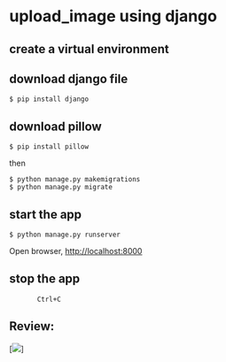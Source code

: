 # upload_image using django

## create a virtual environment

## download django file

```$ pip install django```

## download pillow

```$ pip install pillow```

then 
```
$ python manage.py makemigrations
$ python manage.py migrate
```

## start the app

```$ python manage.py runserver```

Open browser, <http://localhost:8000>

## stop the app

           Ctrl+C
     
## Review:

[![](https://github.com/simranlotey/upload_image/blob/main/review.png)]
